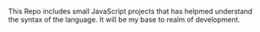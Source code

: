This Repo includes small JavaScript projects that has helpmed understand the syntax of the language. 
It will be my base to realm of development. 
